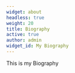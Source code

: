 ```yaml
---
widget: about
headless: true
weight: 20
title: Biography
active: true
author: admin
widget_id: My Biography
---
```

This is my Biography
